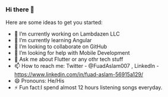 ### Hi there 👋

<!--
**fuadaslam/fuadaslam** is a ✨ _special_ ✨ repository because its `README.md` (this file) appears on your GitHub profile.
-->

Here are some ideas to get you started:

- 🔭 I’m currently working on Lambdazen LLC
- 🌱 I’m currently learning Angular
- 👯 I’m looking to collaborate on GitHub
- 🤔 I’m looking for help with Mobile Development
- 💬 Ask me about Flutter or any othr tech stuff
- 📫 How to reach me: Twitter - @FuadAslam007 , LinkedIn - https://www.linkedin.com/in/fuad-aslam-56915a129/
- 😄 Pronouns: He/His
- ⚡ Fun fact:I spend almost 12 hours listening songs everyday.


